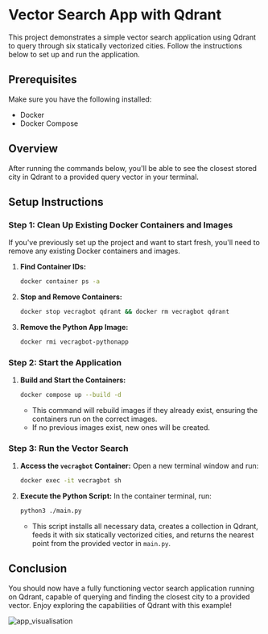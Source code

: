 
# Vector Search App with Qdrant

This project demonstrates a simple vector search application using Qdrant to query through six statically vectorized cities. Follow the instructions below to set up and run the application.

## Prerequisites

Make sure you have the following installed:

- Docker
- Docker Compose

## Overview

After running the commands below, you'll be able to see the closest stored city in Qdrant to a provided query vector in your terminal.

## Setup Instructions

### Step 1: Clean Up Existing Docker Containers and Images

If you've previously set up the project and want to start fresh, you'll need to remove any existing Docker containers and images.

1. **Find Container IDs:**
   ```sh
   docker container ps -a
   ```

2. **Stop and Remove Containers:**
   ```sh
   docker stop vecragbot qdrant && docker rm vecragbot qdrant
   ```

3. **Remove the Python App Image:**
   ```sh
   docker rmi vecragbot-pythonapp
   ```

### Step 2: Start the Application

1. **Build and Start the Containers:**
   ```sh
   docker compose up --build -d
   ```

   - This command will rebuild images if they already exist, ensuring the containers run on the correct images.
   - If no previous images exist, new ones will be created.

### Step 3: Run the Vector Search

1. **Access the `vecragbot` Container:**
   Open a new terminal window and run:
   ```sh
   docker exec -it vecragbot sh
   ```

2. **Execute the Python Script:**
   In the container terminal, run:
   ```sh
   python3 ./main.py
   ```

   - This script installs all necessary data, creates a collection in Qdrant, feeds it with six statically vectorized cities, and returns the nearest point from the provided vector in `main.py`.

## Conclusion

You should now have a fully functioning vector search application running on Qdrant, capable of querying and finding the closest city to a provided vector. Enjoy exploring the capabilities of Qdrant with this example!

![app_visualisation](.doc/app_visualisation.png)